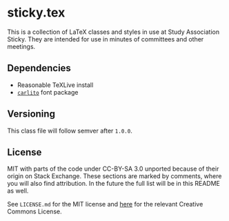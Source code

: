 # sticky.tex

This is a collection of LaTeX classes and styles in use at Study Association Sticky.
They are intended for use in minutes of committees and other meetings.

## Dependencies

 - Reasonable TeXLive install
 - [`carlito`][carlito] font package

 [carlito]:http://www.ctan.org/tex-archive/fonts/carlito/

## Versioning

This class file will follow semver after `1.0.0`.

## License

MIT with parts of the code under CC-BY-SA 3.0 unported because of their origin on
Stack Exchange. These sections are marked by comments, where you will also find
attribution. In the future the full list will be in this README as well.

See `LICENSE.md` for the MIT license and [here][cc-by-sa] for the relevant Creative
Commons License.

  [cc-by-sa]:https://creativecommons.org/licenses/by-sa/3.0/
